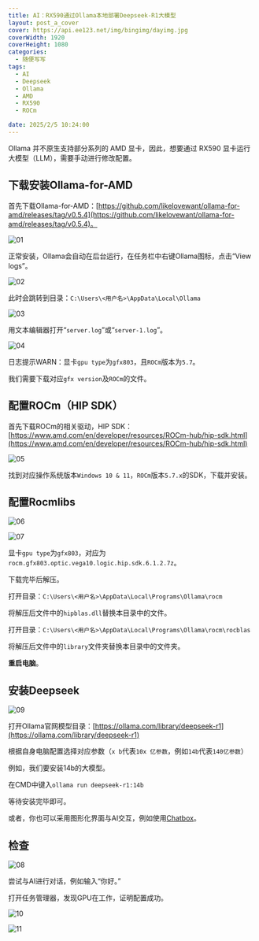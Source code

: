 ```yaml
---
title: AI：RX590通过Ollama本地部署Deepseek-R1大模型
layout: post_a_cover
cover: https://api.ee123.net/img/bingimg/dayimg.jpg
coverWidth: 1920
coverHeight: 1080
categories:
  - 随便写写
tags:
  - AI
  - Deepseek
  - Ollama
  - AMD
  - RX590
  - ROCm

date: 2025/2/5 10:24:00
---
```


Ollama 并不原生支持部分系列的 AMD 显卡，因此，想要通过 RX590 显卡运行大模型（LLM），需要手动进行修改配置。

<!--more-->

## 下载安装Ollama-for-AMD

首先下载Ollama-for-AMD：[https://github.com/likelovewant/ollama-for-amd/releases/tag/v0.5.4](https://github.com/likelovewant/ollama-for-amd/releases/tag/v0.5.4)。

![01](https://imageurl.kuri.ink/images/posts/rx590-ollama-deepseek/01.png)

正常安装，Ollama会自动在后台运行，在任务栏中右键Ollama图标，点击“View logs”。

![02](https://imageurl.kuri.ink/images/posts/rx590-ollama-deepseek/02.png)

此时会跳转到目录：`C:\Users\<用户名>\AppData\Local\Ollama`

![03](https://imageurl.kuri.ink/images/posts/rx590-ollama-deepseek/03.png)

用文本编辑器打开“`server.log`”或“`server-1.log`”。

![04](https://imageurl.kuri.ink/images/posts/rx590-ollama-deepseek/04.png)

日志提示WARN：显卡`gpu type`为`gfx803`，且`ROCm`版本为`5.7`。

我们需要下载对应`gfx version`及`ROCm`的文件。

## 配置ROCm（HIP SDK）

首先下载ROCm的相关驱动，HIP SDK：[https://www.amd.com/en/developer/resources/ROCm-hub/hip-sdk.html](https://www.amd.com/en/developer/resources/ROCm-hub/hip-sdk.html)

![05](https://imageurl.kuri.ink/images/posts/rx590-ollama-deepseek/05.png)

找到对应操作系统版本`Windows 10 & 11`，`ROCm`版本`5.7.x`的SDK，下载并安装。

## 配置Rocmlibs

![06](https://imageurl.kuri.ink/images/posts/rx590-ollama-deepseek/06.png)

![07](https://imageurl.kuri.ink/images/posts/rx590-ollama-deepseek/07.png)

显卡`gpu type`为`gfx803`，对应为`rocm.gfx803.optic.vega10.logic.hip.sdk.6.1.2.7z`。

下载完毕后解压。

打开目录：`C:\Users\<用户名>\AppData\Local\Programs\Ollama\rocm`

将解压后文件中的`hipblas.dll`替换本目录中的文件。

打开目录：`C:\Users\<用户名>\AppData\Local\Programs\Ollama\rocm\rocblas`

将解压后文件中的`library`文件夹替换本目录中的文件夹。

**重启电脑**。

## 安装Deepseek

![09](https://imageurl.kuri.ink/images/posts/rx590-ollama-deepseek/09.png)

打开Ollama官网模型目录：[https://ollama.com/library/deepseek-r1](https://ollama.com/library/deepseek-r1)

根据自身电脑配置选择对应参数（`x b`代表`10x 亿参数`，例如`14b`代表`140亿参数`）

例如，我们要安装14b的大模型。

在CMD中键入`ollama run deepseek-r1:14b`

等待安装完毕即可。

或者，你也可以采用图形化界面与AI交互，例如使用[Chatbox](https://chatboxai.app/zh)。

## 检查

![08](https://imageurl.kuri.ink/images/posts/rx590-ollama-deepseek/08.png)

尝试与AI进行对话，例如输入“你好。”

打开任务管理器，发现GPU在工作，证明配置成功。

![10](https://imageurl.kuri.ink/images/posts/rx590-ollama-deepseek/10.png)

![11](https://imageurl.kuri.ink/images/posts/rx590-ollama-deepseek/11.png)